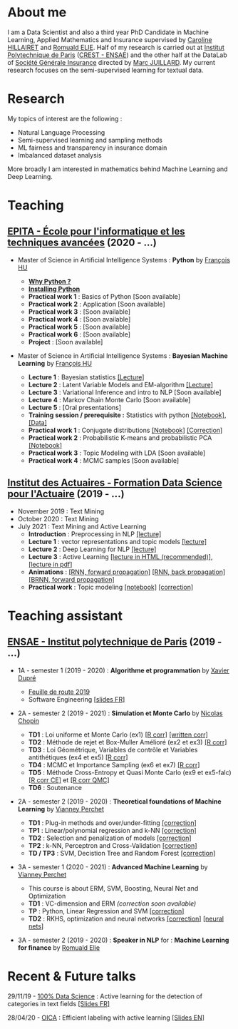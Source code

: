 # About me

I am a Data Scientist and also a third year PhD Candidate in Machine Learning, Applied Mathematics and Insurance supervised by [Caroline HILLAIRET](https://sites.google.com/site/carolinehillairet/home) and [Romuald ELIE](https://perso.math.u-pem.fr/elie.romuald/elie.html). Half of my research is carried out at [Institut Polytechnique de Paris](https://www.ip-paris.fr/) ([CREST - ENSAE](http://crest.science/)) and the other half at the DataLab of [Société Générale Insurance](https://www.assurances.societegenerale.com/fr/) directed by [Marc JUILLARD](https://www.researchgate.net/profile/Marc_Juillard). My current research focuses on the semi-supervised learning for textual data.

# Research

My topics of interest are the following :
- Natural Language Processing
- Semi-supervised learning and sampling methods
- ML fairness and transparency in insurance domain
- Imbalanced dataset analysis

More broadly I am interested in mathematics behind Machine Learning and Deep Learning.

# Teaching

## [EPITA - École pour l'informatique et les techniques avancées](https://www.epita.fr/) (2020 - ...)

- Master of Science in Artificial Intelligence Systems : **Python** by [François HU](https://curiousml.github.io/)
  - **[Why Python ?](teaching/why_python.html)**
  - **[Installing Python](teaching/install_python.html)**
  - **Practical work 1** : Basics of Python [Soon available]
  - **Practical work 2** : Application [Soon available]
  - **Practical work 3** : [Soon available]
  - **Practical work 4** : [Soon available]
  - **Practical work 5** : [Soon available]
  - **Practical work 6** : [Soon available]
  - **Project** : [Soon available]

- Master of Science in Artificial Intelligence Systems : **Bayesian Machine Learning** by [François HU](https://curiousml.github.io/)
  - **Lecture 1** : Bayesian statistics [[Lecture]](teaching/epita-BML/bayes_1_intro.pdf) 
  - **Lecture 2** : Latent Variable Models and EM-algorithm [[Lecture]](teaching/epita-BML/bayes_2_LVM.pdf) 
  - **Lecture 3** : Variational Inference and intro to NLP [Soon available]
  - **Lecture 4** : Markov Chain Monte Carlo [Soon available]
  - **Lecture 5** : [Oral presentations]
  - **Training session / prerequisite :** Statistics with python [[Notebook]](teaching/epita-BML/bayes_intro_statistics.ipynb), [[Data]](teaching/epita-BML/defra_consumption.csv)
  - **Practical work 1** : Conjugate distributions [[Notebook]](teaching/epita-BML/conjugate_prior.ipynb) [[Correction]](teaching/epita-BML/conjugate_prior_corr.html)
  - **Practical work 2** : Probabilistic K-means and probabilistic PCA [[Notebook]](teaching/epita-BML/latent_variable_models.ipynb)
  - **Practical work 3** : Topic Modeling with LDA [Soon available]
  - **Practical work 4** : MCMC samples [Soon available]

## [Institut des Actuaires - Formation Data Science pour l'Actuaire](https://www.institutdesactuaires.com/article/dsa-1123) (2019 - ...)
- November 2019 : Text Mining
- October 2020 : Text Mining
- July 2021 : Text Mining and Active Learning
  - **Introduction** : Preprocessing in NLP [[lecture]](teaching/DSA/dsa_nlp_introduction.pdf)
  - **Lecture 1** : vector representations and topic models [[lecture]](teaching/DSA/dsa_nlp_lecture1.pdf)
  - **Lecture 2** : Deep Learning for NLP [[lecture]](teaching/DSA/dsa_nlp_lecture2.pdf)
  - **Lecture 3** : Active Learning [[lecture in HTML (recommended)]](teaching/DSA/Annotations.html), [[lecture in pdf]](teaching/DSA/dsa_nlp_lecture3.pdf)
  - **Animations** : [[RNN, forward propagation]](teaching/DSA/RNNforward.html) [[RNN, back propagation]](teaching/DSA/RNNbackprop.html) [[BRNN, forward propagation]](teaching/DSA/BRNNforward.html)
  - **Practical work** : Topic modeling [[notebook]](teaching/DSA/dsa_nlp_tp.ipynb) [[correction]](teaching/DSA/dsa_nlp_tp_corr.html)

# Teaching assistant

## [ENSAE - Institut polytechnique de Paris](https://www.ensae.fr/) (2019 - ...)

- 1A - semester 1 (2019 - 2020) : **Algorithme et programmation** by [Xavier Dupré](http://www.xavierdupre.fr/)
  - [Feuille de route 2019](http://www.xavierdupre.fr/app/ensae_teaching_cs/helpsphinx3/questions/route_1A_2019.html#l-feuille-de-route-2019-1a)
  - Software Engineering [[slides FR]](teaching/1A-info/genie_logiciel_slides.html)

- 2A - semester 2 (2019 - 2021) : **Simulation et Monte Carlo** by [Nicolas Chopin](https://sites.google.com/site/nicolaschopinstatistician/)
  - **TD1** : Loi uniforme et Monte Carlo (ex1) [[R corr]](teaching/2A-monte-carlo/TD1_corr.R) [[written corr]](teaching/2A-monte-carlo/TD1_MC.pdf) 
  - **TD2** : Méthode de rejet et Box-Muller Amélioré (ex2 et ex3) [[R corr]](teaching/2A-monte-carlo/TD2_code_corr.html)
  - **TD3** : Loi Géométrique, Variables de contrôle et Variables antithétiques (ex4 et ex5) [[R corr]](teaching/2A-monte-carlo/TD3_code_corr.html) 
  - **TD4** : MCMC et Importance Sampling (ex6 et ex7) [[R corr]](teaching/2A-monte-carlo/TD4_code_corr.html)
  - **TD5** : Méthode Cross-Entropy et Quasi Monte Carlo (ex9 et ex5-falc) [[R corr CE]](teaching/2A-monte-carlo/TD5_code_corr.html) et [[R corr QMC]](teaching/2A-monte-carlo/quasi_monte_carlo.Rmd)
  - **TD6** : Soutenance
  
  
- 2A - semester 2 (2019 - 2020) : **Theoretical foundations of Machine Learning** by [Vianney Perchet](https://sites.google.com/site/vianneyperchet/)
  - **TD1** : Plug-in methods and over/under-fitting [[correction]](teaching/2A-machine-learning/TD1_Intro_ML_Corrig_.pdf)
  - **TP1** : Linear/polynomial regression and k-NN [[correction]](teaching/2A-machine-learning/TD1_TP1_corr.html)
  - **TD2** : Selection and penalization of models [[correction]](teaching/2A-machine-learning/correction_TD2.pdf)
  - **TP2** : k-NN, Perceptron and Cross-Validation [[correction]](teaching/2A-machine-learning/TP2_corr.html)
  - **TD / TP3** : SVM, Decistion Tree and Random Forest [[correction]](teaching/2A-machine-learning/TP3_corr.html)


- 3A - semester 1 (2020 - 2021) : **Advanced Machine Learning** by [Vianney Perchet](https://sites.google.com/site/vianneyperchet/)
  - This course is about ERM, SVM, Boosting, Neural Net and Optimization
  - **TD1** : VC-dimension and ERM *(correction soon available)*
  - **TP** : Python, Linear Regression and SVM [[correction]](teaching/3A-advanced-machine-learning/tp_advanced_machine_learning.html)
  - **TD2** : RKHS, optimization and neural networks [[correction]](teaching/3A-advanced-machine-learning/aml_td2_raw_correction.pdf) [[neural nets]](teaching/3A-advanced-machine-learning/aml_neural_nets.html)

- 3A - semester 2 (2019 - 2020) : **Speaker in NLP** for : **Machine Learning for finance** by [Romuald Elie](https://perso.math.u-pem.fr/elie.romuald/elie.html)


# Recent & Future talks

29/11/19 - [100% Data Science](https://www.institutdesactuaires.com/se-documenter/supports-des-presentations/100-data-science-128) : Active learning for the detection of categories in text fields [[Slides FR]](talks/100DS.pdf)

28/04/20 - [OICA](https://oica.univ-lyon1.fr/) : Efficient labeling with active learning [[Slides EN]](talks/HU_OICA_slides.pdf)

